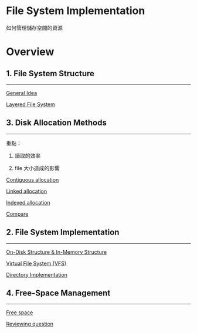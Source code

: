 # File System Implementation

如何管理儲存空間的資源

# Overview

## 1. File System Structure

---

[General Idea](File%20System%20Implementation%209e72b1690202453d85690c8408adb422/General%20Idea%20932edf3a835a4cb59863bdaf0805d7ab.md)

[Layered File System](File%20System%20Implementation%209e72b1690202453d85690c8408adb422/Layered%20File%20System%20a191c9ea27694332a958b2c585aa11c3.md)

## 3. Disk Allocation Methods

---

重點：

1. 讀取的效率

2. file 大小造成的影響

[Contiguous allocation](File%20System%20Implementation%209e72b1690202453d85690c8408adb422/Contiguous%20allocation%2060ce5cb4e4dc49038311a801af4bfbaa.md)

[Linked allocation](File%20System%20Implementation%209e72b1690202453d85690c8408adb422/Linked%20allocation%20d8330e492de04c118a78a33570dbb04b.md)

[Indexed allocation](File%20System%20Implementation%209e72b1690202453d85690c8408adb422/Indexed%20allocation%20ccac9e63557a4b8e87c4f911ae180d0b.md)

[Compare](File%20System%20Implementation%209e72b1690202453d85690c8408adb422/Compare%20ec907b4b005e4da48b0682fc3cb7922c.md)

## 2. File System Implementation

---

[On-Disk Structure & In-Memory Structure](File%20System%20Implementation%209e72b1690202453d85690c8408adb422/On-Disk%20Structure%20&%20In-Memory%20Structure%20a72ad9c8aafe481289b8e6b16a456639.md)

[Virtual File System (VFS)](File%20System%20Implementation%209e72b1690202453d85690c8408adb422/Virtual%20File%20System%20(VFS)%2068c7643c310b4feea3edb056657717e4.md)

[Directory Implementation](File%20System%20Implementation%209e72b1690202453d85690c8408adb422/Directory%20Implementation%20be31ef9828234c4ba99df85c47c24af2.md)

## 4. Free-Space Management

---

[Free space](File%20System%20Implementation%209e72b1690202453d85690c8408adb422/Free%20space%20f088030bcab24fd7bf9ca863bdfc6819.md)

[Reviewing question](File%20System%20Implementation%209e72b1690202453d85690c8408adb422/Reviewing%20question%20bbbdcd7fb1e24bb8af7423f809817f3a.md)